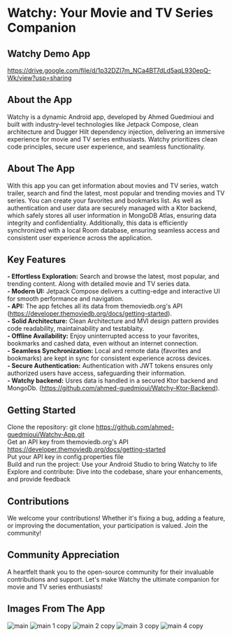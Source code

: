 # Watchy: Your Movie and TV Series Companion

 ## Watchy Demo App
 https://drive.google.com/file/d/1p32DZI7m_NCa4BT7dLd5aqL930epQ-Wk/view?usp=sharing



 ## About the App
Watchy is a dynamic Android app, developed by Ahmed Guedmioui and built with industry-level technologies like Jetpack Compose, clean architecture and Dugger Hilt dependency injection, delivering an immersive experience for movie and TV series enthusiasts. Watchy prioritizes clean code principles, secure user experience, and seamless functionality.



 ## About The App
With this app you can get information about movies and TV series, watch trailer, search and find the latest, most popular and trending movies and TV series. You can create your favorites and bookmarks list. As well as authentication and user data are securely managed with a Ktor backend, which safely stores all user information in MongoDB Atlas, ensuring data integrity and confidentiality. Additionally, this data is efficiently synchronized with a local Room database, ensuring seamless access and consistent user experience across the application.



 ## Key Features
**- Effortless Exploration:** Search and browse the latest, most popular, and trending content. Along with detailed movie and TV series data.<br/>
**- Modern UI:** Jetpack Compose delivers a cutting-edge and interactive UI for smooth performance and navigation.<br/>
**- API:** The app fetches all its data from themoviedb.org's API (https://developer.themoviedb.org/docs/getting-started).<br/>
**- Solid Architecture:** Clean Architecture and MVI design pattern provides code readability, maintainability and testablaity.<br/>
**- Offline Availability:** Enjoy uninterrupted access to your favorites, bookmarks and cashed data, even without an internet connection.<br/>
**- Seamless Synchronization:** Local and remote data (favorites and bookmarks) are kept in sync for consistent experience across devices.<br/>
**- Secure Authentication:** Authentication with JWT tokens ensures only authorized users have access, safeguarding their information.<br/>
**- Watchy backend:** Usres data is handled in a secured Ktor backend and MongoDb. (https://github.com/ahmed-guedmioui/Watchy-Ktor-Backend).<br/>



 ## Getting Started
Clone the repository: git clone https://github.com/ahmed-guedmioui/Watchy-App.git<br/>
Get an API key from themoviedb.org's API https://developer.themoviedb.org/docs/getting-started<br/>
Put your API key in config.properties file<br/>
Build and run the project: Use your Android Studio to bring Watchy to life<br/>
Explore and contribute: Dive into the codebase, share your enhancements, and provide feedback<br/>



 ## Contributions
 We welcome your contributions! Whether it's fixing a bug, adding a feature, or improving the documentation, your participation is valued. Join the community!



 ## Community Appreciation
 A heartfelt thank you to the open-source community for their invaluable contributions and support. Let's make Watchy the ultimate companion for movie and TV series enthusiasts!



## Images From The App
![main](https://github.com/ahmed-guedmioui-courses/Watchy/assets/59929234/993621f7-f094-423b-a43b-5343ea3c6eed)
![main 1 copy](https://github.com/ahmed-guedmioui-projects/Watchy/assets/59929234/4a52aa83-c9e8-4c2b-b6e9-c024b790af80)
![main 2 copy](https://github.com/ahmed-guedmioui-projects/Watchy/assets/59929234/8ec0b956-a02b-4f42-b8d2-1345c4f38f57)
![main 3 copy](https://github.com/ahmed-guedmioui-projects/Watchy/assets/59929234/5c59b40e-f3a3-44d5-b938-5746cb854a68)
![main 4 copy](https://github.com/ahmed-guedmioui-projects/Watchy/assets/59929234/f719f633-6db4-4ecb-a2ff-29b4591f0bd9)
